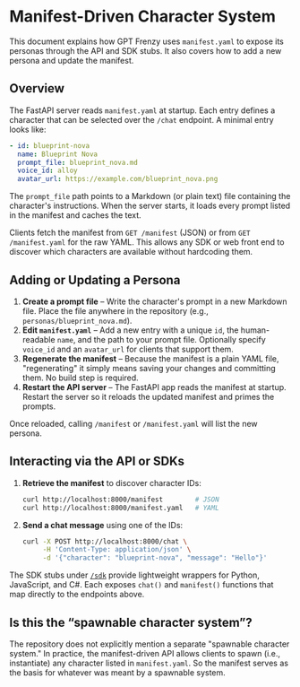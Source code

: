 # Manifest-Driven Character System

This document explains how GPT Frenzy uses `manifest.yaml` to expose its personas through the API and SDK stubs. It also covers how to add a new persona and update the manifest.

## Overview

The FastAPI server reads `manifest.yaml` at startup. Each entry defines a character that can be selected over the `/chat` endpoint. A minimal entry looks like:

```yaml
- id: blueprint-nova
  name: Blueprint Nova
  prompt_file: blueprint_nova.md
  voice_id: alloy
  avatar_url: https://example.com/blueprint_nova.png
```

The `prompt_file` path points to a Markdown (or plain text) file containing the character's instructions. When the server starts, it loads every prompt listed in the manifest and caches the text.

Clients fetch the manifest from `GET /manifest` (JSON) or from `GET /manifest.yaml` for the raw YAML. This allows any SDK or web front end to discover which characters are available without hardcoding them.

## Adding or Updating a Persona

1. **Create a prompt file** – Write the character's prompt in a new Markdown file. Place the file anywhere in the repository (e.g., `personas/blueprint_nova.md`).
2. **Edit `manifest.yaml`** – Add a new entry with a unique `id`, the human-readable `name`, and the path to your prompt file. Optionally specify `voice_id` and an `avatar_url` for clients that support them.
3. **Regenerate the manifest** – Because the manifest is a plain YAML file, "regenerating" it simply means saving your changes and committing them. No build step is required.
4. **Restart the API server** – The FastAPI app reads the manifest at startup. Restart the server so it reloads the updated manifest and primes the prompts.

Once reloaded, calling `/manifest` or `/manifest.yaml` will list the new persona.

## Interacting via the API or SDKs

1. **Retrieve the manifest** to discover character IDs:
   ```bash
   curl http://localhost:8000/manifest        # JSON
   curl http://localhost:8000/manifest.yaml   # YAML
   ```
2. **Send a chat message** using one of the IDs:
   ```bash
   curl -X POST http://localhost:8000/chat \
        -H 'Content-Type: application/json' \
        -d '{"character": "blueprint-nova", "message": "Hello"}'
   ```

The SDK stubs under [`/sdk`](../sdk) provide lightweight wrappers for Python, JavaScript, and C#. Each exposes `chat()` and `manifest()` functions that map directly to the endpoints above.

## Is this the “spawnable character system”?

The repository does not explicitly mention a separate "spawnable character system." In practice, the manifest-driven API allows clients to spawn (i.e., instantiate) any character listed in `manifest.yaml`. So the manifest serves as the basis for whatever was meant by a spawnable system.
